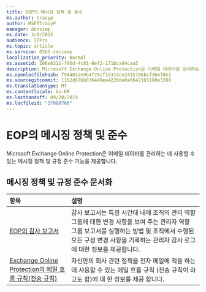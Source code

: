 ```yaml
---
title: EOP의 메시징 정책 및 준수
ms.author: tracyp
author: MSFTTracyP
manager: dansimp
ms.date: 3/9/2015
audience: ITPro
ms.topic: article
ms.service: O365-seccomp
localization_priority: Normal
ms.assetid: 206e6311-f96d-4c81-8ef2-171bcad4caa5
description: Microsoft Exchange Online Protection은 이메일 데이터를 관리하는 데 사용할 수 있는 메시징 정책 및 규정 준수 기능을 제공합니다.
ms.openlocfilehash: f94403ae9b4f76cf1d314ce2415786bcf3b6f8e2
ms.sourcegitcommit: 1162d676b036449ea4220de8a6642165190e3398
ms.translationtype: MT
ms.contentlocale: ko-KR
ms.lasthandoff: 09/20/2019
ms.locfileid: "37088766"
---
```

# <a name="messaging-policy-and-compliance-in-eop"></a>EOP의 메시징 정책 및 준수

Microsoft Exchange Online Protection은 이메일 데이터를 관리하는 데 사용할 수 있는 메시징 정책 및 규정 준수 기능을 제공합니다.
  
## <a name="messaging-policy-and-compliance-documentation"></a>메시징 정책 및 규정 준수 문서화

|**항목**|**설명**|
|:-----|:-----|
|[EOP의 감사 보고서](auditing-reports-in-eop.md)|감사 보고서는 특정 시간대 내에 조직의 관리 역할 그룹에 대한 변경 사항을 보여 주는 관리자 역할 그룹 보고서를 실행하는 방법 및 조직에서 수행된 모든 구성 변경 사항을 기록하는 관리자 감사 로그에 대한 정보를 제공합니다.|
|[Exchange Online Protection의 메일 흐름 규칙(전송 규칙)](mail-flow-rules-transport-rules-0.md)|자신만의 회사 관련 정책을 전자 메일에 적용 하는 데 사용할 수 있는 메일 흐름 규칙 (전송 규칙이 라고도 함)에 대 한 정보를 제공 합니다.|

